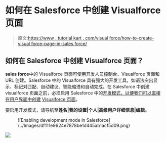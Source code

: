 # 如何在 Salesforce 中创建 Visualforce 页面

> 原文:[https://www . tutorial kart . com/visual force/how-to-create-visual force-page-in-sales force/](https://www.tutorialkart.com/visualforce/how-to-create-visualforce-page-in-salesforce/)

## 如何在 Salesforce 中创建 Visualforce 页面？

**sales force**中的 Visualforce 页面可使用开发人员控制台、Visualforce 页面和 URL 创建。Salesforce 中的 Visualforce 具有强大的开发工具，如语法突出显示、标记对匹配、自动建议、智能缩进和自动完成。在 Salesforce 中创建 visualforce 页面之前，必须启用 Salesforce 中的[开发模式，以便我们可以直接在用户界面中创建](https://www.tutorialkart.com/apex_soql/enable-development-mode-in-salesforce-learn-sfdc/) [Visualforce 页面](https://www.tutorialkart.com/visualforce/visualforce-used-salesforce/)。

要启用开发模式，请导航至**姓名|我的设置|个人|高级用户详细信息|编辑。**

<figure class="aligncenter">![Enabling development mode in Salesforce](../Images/df111e9624e7878be1d445ab1acf5d09.png)</figure>

[![](../Images/925da31b32d6bc3827932f6c8afb11bb.png)](https://www.tutorialkart.com/)